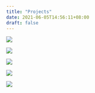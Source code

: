 ```yaml
---
title: "Projects"
date: 2021-06-05T14:56:11+08:00
draft: false
---
```


[![](https://github-readme-stats.vercel.app/api/pin/?username=wisetime-io&repo=grpc-web-rx&theme=dark)](https://github.com/wisetime-io/grpc-web-rx)

[![](https://github-readme-stats.vercel.app/api/pin/?username=j4ckofalltrades&repo=powerline-k8s&theme=dark)](https://github.com/j4ckofalltrades/powerline-k8s)

[![](https://github-readme-stats.vercel.app/api/pin/?username=j4ckofalltrades&repo=steam-current-game&theme=dark)](https://github.com/j4ckofalltrades/steam-current-game)

[![](https://github-readme-stats.vercel.app/api/pin/?username=j4ckofalltrades&repo=terminal-branch-win-title&theme=dark)](https://github.com/j4ckofalltrades/terminal-branch-win-title)

[![](https://github-readme-stats.vercel.app/api/pin/?username=j4ckofalltrades&repo=dotfiles&theme=dark)](https://github.com/j4ckofalltrades/dotfiles)